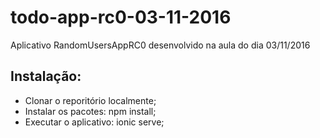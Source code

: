 # todo-app-rc0-03-11-2016
Aplicativo RandomUsersAppRC0 desenvolvido na aula do dia 03/11/2016
## Instalação:
* Clonar o reporitório localmente;
* Instalar os pacotes: npm install;
* Executar o aplicativo: ionic serve;